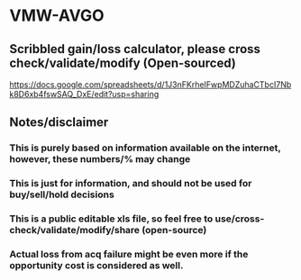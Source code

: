 # VMW-AVGO
## Scribbled gain/loss calculator, please cross check/validate/modify (Open-sourced)
https://docs.google.com/spreadsheets/d/1J3nFKrheIFwpMDZuhaCTbcI7Nbk8D6xb4fswSAQ_DxE/edit?usp=sharing

## Notes/disclaimer				
### This is purely based on information available on the internet, however, these numbers/% may change				
### This is just for information, and should not be used for buy/sell/hold decisions				
### This is a public editable xls file, so feel free to use/cross-check/validate/modify/share (open-source)				
### Actual loss from acq failure might be even more if the opportunity cost is considered as well.				
